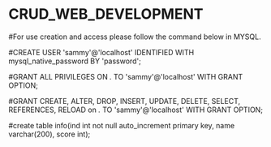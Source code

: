 # CRUD_WEB_DEVELOPMENT

#For use creation and access please follow the command below in MYSQL.

#CREATE USER 'sammy'@'localhost' IDENTIFIED WITH mysql_native_password BY 'password';

#GRANT ALL PRIVILEGES ON *.* TO 'sammy'@'localhost' WITH GRANT OPTION;

#GRANT CREATE, ALTER, DROP, INSERT, UPDATE, DELETE, SELECT, REFERENCES, RELOAD on *.* TO 'sammy'@'localhost' WITH GRANT OPTION;

#create table info(ind int not null auto_increment primary key, name varchar(200), score int);
